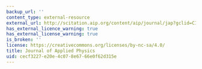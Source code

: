 ```yaml
---
backup_url: ''
content_type: external-resource
external_url: http://scitation.aip.org/content/aip/journal/jap?gclid=CIj9kuSTuMYCFQmCaQodejcHcg
has_external_licence_warning: true
has_external_license_warning: true
is_broken: ''
license: https://creativecommons.org/licenses/by-nc-sa/4.0/
title: Journal of Applied Physics
uid: cecf3227-e20e-4c07-8e67-66e0f62d315e
---
```

